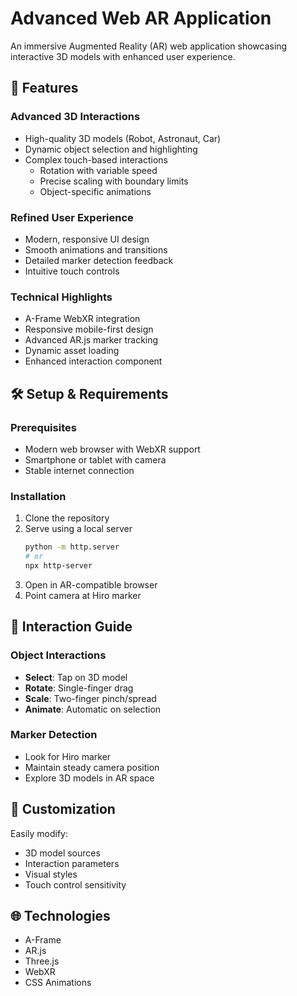 # Advanced Web AR Application

An immersive Augmented Reality (AR) web application showcasing interactive 3D models with enhanced user experience.

## 🚀 Features

### Advanced 3D Interactions
- High-quality 3D models (Robot, Astronaut, Car)
- Dynamic object selection and highlighting
- Complex touch-based interactions
  - Rotation with variable speed
  - Precise scaling with boundary limits
  - Object-specific animations

### Refined User Experience
- Modern, responsive UI design
- Smooth animations and transitions
- Detailed marker detection feedback
- Intuitive touch controls

### Technical Highlights
- A-Frame WebXR integration
- Responsive mobile-first design
- Advanced AR.js marker tracking
- Dynamic asset loading
- Enhanced interaction component

## 🛠 Setup & Requirements

### Prerequisites
- Modern web browser with WebXR support
- Smartphone or tablet with camera
- Stable internet connection

### Installation
1. Clone the repository
2. Serve using a local server
   ```bash
   python -m http.server
   # or
   npx http-server
   ```
3. Open in AR-compatible browser
4. Point camera at Hiro marker

## 📱 Interaction Guide

### Object Interactions
- **Select**: Tap on 3D model
- **Rotate**: Single-finger drag
- **Scale**: Two-finger pinch/spread
- **Animate**: Automatic on selection

### Marker Detection
- Look for Hiro marker
- Maintain steady camera position
- Explore 3D models in AR space

## 🔧 Customization

Easily modify:
- 3D model sources
- Interaction parameters
- Visual styles
- Touch control sensitivity

## 🌐 Technologies

- A-Frame
- AR.js
- Three.js
- WebXR
- CSS Animations

<!-- ## 📄 License

MIT License

## 🤝 Contributing

Contributions welcome! 
Please read our contributing guidelines before getting started. -->